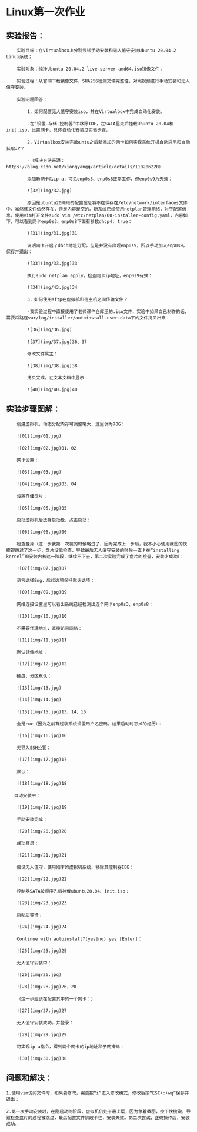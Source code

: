 # Linux第一次作业

## 实验报告：

        实验目标：在Virtualbox上分别尝试手动安装和无人值守安装Ubuntu 20.04.2 Linux系统；

        实验对象：纯净Ubuntu 20.04.2 live-server-amd64.iso镜像文件；

        实验过程：从官网下载镜像文件，SHA256检测文件完整性，对照视频进行手动安装和无人值守安装。

        实验问题回答：

            1，如何配置无人值守安装iso，并在Virtualbox中完成自动化安装。

            -在“设置-存储-控制器”中移除IDE，在SATA里先后挂载Ubuntu 20.04和init.iso，设置网卡，具体自动化安装见实验步骤。

            2，Virtualbox安装完Ubuntu之后新添加的网卡如何实现系统开机自动启用和自动获取IP？

            -（解决方法来源：https://blog.csdn.net/xiongyangg/article/details/110206220）

            添加新网卡后ip a，可见enp0s3、enp0s8正常工作，但enp0s9为失效：

            ![32](img/32.jpg)

            原因是ubuntu20网络的配置信息将不在保存在/etc/network/interfaces文件中，虽然该文件依然存在，但是内容是空的。新系统已经使用netplan管理网络，对于配置信息，使用vim打开文件sudo vim /etc/netplan/00-installer-config.yaml，内容如下，可以看到网卡enp0s3、enp0s8下面有参数dhcp4: true：
            
            ![31](img/31.jpg)31

            说明网卡开启了dhch地址分配，但是并没有出现enp0s9，所以手动加入enp0s9，保存并退出：
            
            ![33](img/33.jpg)33

            执行sudo netplan apply，检查网卡ip地址，enp0s9有效：
            
            ![34](img/43.jpg)34

            3，如何使用sftp在虚拟机和宿主机之间传输文件？

            -我实验过程中直接使用了老师课件仓库里的.iso文件，实验中如果自己制作的话，需要将路径var/log/installer/autoinstall-user-data下的文件拷贝出来：
            
            ![36](img/36.jpg)
            
            ![37](img/37.jpg)36、37

            修改文件属主：
            
            ![38](img/38.jpg)38

            拷贝完成，在文本文档中显示：
            
            ![40](img/40.jpg)40


## 实验步骤图解：

        创建虚拟机，动态分配内存可调整略大，这里调为70G：
        
        ![01](img/01.jpg)
        
        ![02](img/02.jpg)01、02

        网卡设置：
        
        ![03](img/03.jpg)
        
        ![04](img/04.jpg)03、04

        设置存储盘片：
        
        ![05](img/05.jpg)05

        启动虚拟机后选择启动盘，点击启动：
        
        ![06](img/06.jpg)06

        检查盘片（这一步我第一次装的时候略过了，因为完成上一步后，我不小心使用截图的快捷键跳过了这一步，盘片没能检查，导致最后无人值守安装的时候一直卡在“installing kernel”即安装内核这一阶段，继续不下去，第二次实验完成了盘片的检查，安装才成功）：
        
        ![07](img/07.jpg)07

        语言选择Eng，后续选项保持默认选项：
        
        ![09](img/09.jpg)09

        网络连接设置里可以看出系统已经检测出连个网卡enp0s3、enp0s8：
        
        ![10](img/10.jpg)10

        不需要代理地址，直接访问网络：
        
        ![11](img/11.jpg)11

        默认镜像地址：
        
        ![12](img/12.jpg)12

        硬盘、分区默认：
        
        ![13](img/13.jpg)
        
        ![14](img/14.jpg)
        
        ![15](img/15.jpg)13、14、15

        全是cuc（因为之前有过装系统设置用户名密码，结果启动时忘掉的经历）：
        
        ![16](img/16.jpg)16

        无导入SSH公钥：
        
        ![17](img/17.jpg)17

        默认：
        
        ![18](img/18.jpg)18

       自动安装中：
       
        ![19](img/19.jpg)19

        手动安装完成：
        
        ![20](img/20.jpg)20

        成功登录：
        
        ![21](img/21.jpg)21

        尝试无人值守，使用刚才的虚拟机系统，移除其控制器IDE：
        
        ![22](img/22.jpg)22

        控制器SATA按顺序先后挂载ubuntu20.04、init.iso：
        
        ![23](img/23.jpg)23

        启动后等待：
        
        ![24](img/24.jpg)24

        Continue with autoinstall?(yes|no) yes [Enter]：
        
        ![25](img/25.jpg)25

        无人值守安装中：
        
        ![26](img/26.jpg)
        
        ![28](img/28.jpg)26，28    
        
        （这一步应该在配置其中的一个网卡：）
        
        ![27](img/27.jpg)27

        无人值守安装成功，并登录：
        
        ![29](img/29.jpg)29

        可实现ip a指令，得到两个网卡的ip地址和子网掩码：
        
        ![30](img/30.jpg)30

## 问题和解决：

    1.使用vim访问文件时，如果要修改，需要按“i”进入修改模式，修改后按“ESC+:+wq”保存并退出；

    2.第一次手动安装时，在刚启动的阶段，虚拟机仍处于最上层，因为急着截图，按下快捷键，导致检查盘片的过程被跳过，最后配置文件阶段卡住，安装失败。第二次尝试，正确操作后，安装成功。